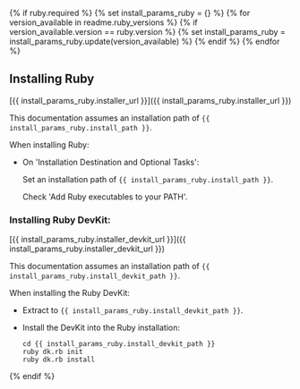 {% if ruby.required %}
{% set install_params_ruby = {} %}
{% for version_available in readme.ruby_versions %}
  {% if version_available.version == ruby.version %}
    {% set install_params_ruby = install_params_ruby.update(version_available) %}
  {% endif %}
{% endfor %}

## Installing Ruby

[{{ install_params_ruby.installer_url }}]({{ install_params_ruby.installer_url }})

This documentation assumes an installation path of `{{ install_params_ruby.install_path }}`.

When installing Ruby:

- On 'Installation Destination and Optional Tasks':

  Set an installation path of `{{ install_params_ruby.install_path }}`.

  Check 'Add Ruby executables to your PATH'.

### Installing Ruby DevKit:

[{{ install_params_ruby.installer_devkit_url }}]({{ install_params_ruby.installer_devkit_url }})

This documentation assumes an installation path of `{{ install_params_ruby.install_devkit_path }}`.

When installing the Ruby DevKit:

- Extract to `{{ install_params_ruby.install_devkit_path }}`.

- Install the DevKit into the Ruby installation:

  ~~~
  cd {{ install_params_ruby.install_devkit_path }}
  ruby dk.rb init
  ruby dk.rb install
  ~~~
{% endif %}
